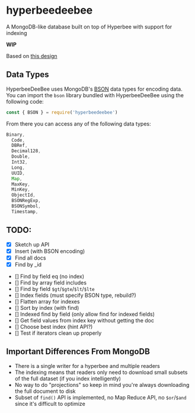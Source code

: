 # hyperbeedeebee
A MongoDB-like database built on top of Hyperbee with support for indexing

**WIP**

Based on [this design](https://gist.github.com/RangerMauve/ae271204054b62d9a649d70b7d218191)

## Data Types

HyperbeeDeeBee uses MongoDB's [BSON](https://github.com/mongodb/js-bson) data types for encoding data.
You can import the `bson` library bundled with HyperbeeDeeBee using the following code:

```JavaScript
const { BSON } = require('hyperbeedeebee')
```

From there you can access any of the following data types:

```JavaScript
Binary,
  Code,
  DBRef,
  Decimal128,
  Double,
  Int32,
  Long,
  UUID,
  Map,
  MaxKey,
  MinKey,
  ObjectId,
  BSONRegExp,
  BSONSymbol,
  Timestamp,
```

## TODO:

- [x] Sketch up API
- [x] Insert (with BSON encoding)
- [x] Find all docs
- [x] Find by _id
- [] Find by field eq (no index)
- [] Find by array field includes
- [] Find by field `$gt`/`$gte`/`$lt`/`$lte`
- [] Index fields (must specify BSON type, rebuild?)
- [] Flatten array for indexes
- [] Sort by index (with find)
- [] Indexed find by field (only allow find for indexed fields)
- [] Get field values from index key without getting the doc
- [] Choose best index (hint API?)
- [] Test if iterators clean up properly

## Important Differences From MongoDB

- There is a single writer for a hyperbee and multiple readers
- The indexing means that readers only need to download small subsets of the full dataset (if you index intelligently)
- No way to do "projections" so keep in mind you're always downloading the full document to disk
- Subset of `find()` API is implemented, no Map Reduce API, no `$or`/`$and` since it's difficult to optimize
